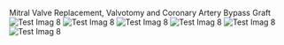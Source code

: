  Mitral Valve Replacement, Valvotomy and Coronary Artery Bypass Graft</h1> 
 <br/>
![Test Imag 8](https://github.com/mosesnova/openheart/blob/main/heart.jpg)
![Test Imag 8](https://github.com/mosesnova/openheart/blob/main/scal.jpg)
![Test Imag 8](https://github.com/mosesnova/openheart/blob/main/sur.jpg)
![Test Imag 8](https://github.com/mosesnova/openheart/blob/main/lja0Kh17LLleh6DhtixEh7Z7T6D.jpg)
![Test Imag 8](https://github.com/mosesnova/openheart/blob/main/conc.jpg)
![Test Imag 8](https://github.com/mosesnova/openheart/blob/main/tee.jpg)
